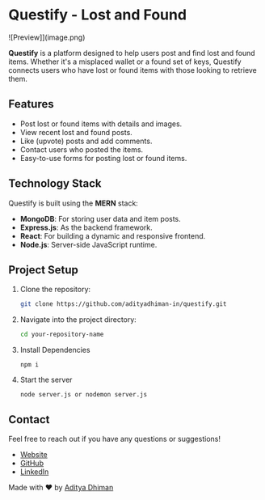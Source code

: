 # Questify - Lost and Found

![Preview]](image.png)

**Questify** is a platform designed to help users post and find lost and found items. Whether it's a misplaced wallet or a found set of keys, Questify connects users who have lost or found items with those looking to retrieve them.

## Features

- Post lost or found items with details and images.
- View recent lost and found posts.
- Like (upvote) posts and add comments.
- Contact users who posted the items.
- Easy-to-use forms for posting lost or found items.

## Technology Stack

Questify is built using the **MERN** stack:

- **MongoDB**: For storing user data and item posts.
- **Express.js**: As the backend framework.
- **React**: For building a dynamic and responsive frontend.
- **Node.js**: Server-side JavaScript runtime.

## Project Setup

1. Clone the repository:

   ```bash
   git clone https://github.com/adityadhiman-in/questify.git
   ```

2. Navigate into the project directory:

   ```bash
   cd your-repository-name
   ```

3. Install Dependencies
   ```
   npm i
   ```
4. Start the server
   ```
   node server.js or nodemon server.js
   ```

## Contact

Feel free to reach out if you have any questions or suggestions!

- [Website](https://adityadhiman.in)
- [GitHub](https://github.com/adityadhiman-in)
- [LinkedIn](https://www.linkedin.com/in/adityadhiman-in)

Made with ❤️ by [Aditya Dhiman](https://adityadhiman.in)
